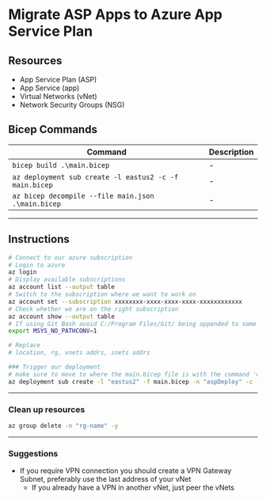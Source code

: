 # Migrate ASP Apps to Azure App Service Plan

## Resources

- App Service Plan (ASP)
- App Service (app)
- Virtual Networks (vNet)
- Network Security Groups (NSG)

## Bicep Commands

| Command                                                | Description |
| ------------------------------------------------------ | ----------- |
| `bicep build .\main.bicep`                             | -           |
| `az deployment sub create -l eastus2 -c -f main.bicep` | -           |
| `az bicep decompile --file main.json .\main.bicep`     | -           |

---

## Instructions

```bash
# Connect to our azure subscription
# Login to azure
az login
# Display available subscriptions
az account list --output table
# Switch to the subscription where we want to work on
az account set --subscription xxxxxxxx-xxxx-xxxx-xxxx-xxxxxxxxxxxx
# Check whether we are on the right subscription
az account show --output table
# If using Git Bash avoid C:/Program Files/Git/ being appended to some resources IDs
export MSYS_NO_PATHCONV=1

# Replace
# location, rg, vnets addrs, snets addrs

### Trigger our deployment
# make sure to move to where the main.bicep file is with the command 'cd'
az deployment sub create -l "eastus2" -f main.bicep -n "aspDeploy" -c
```

---

### Clean up resources

```bash
az group delete -n "rg-name" -y
```

---

### Suggestions

- If you require VPN connection you should create a VPN Gateway Subnet, preferably use the last address of your vNet
  - If you already have a VPN in another vNet, just peer the vNets

[1]: https://docs.microsoft.com/en-us/azure/vpn-gateway/vpn-gateway-highlyavailable#dual-redundancy-active-active-vpn-gateways-for-both-azure-and-on-premises-networks
